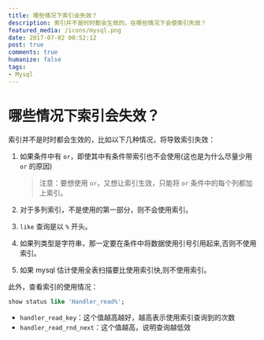 ```yaml
---
title: 哪些情况下索引会失效？
description: 索引并不是时时都会生效的，在哪些情况下会使索引失效？
featured_media: /icons/mysql.png
date: 2017-07-02 00:52:12
post: true
comments: true
humanize: false
tags:
- Mysql
---
```


# 哪些情况下索引会失效？
索引并不是时时都会生效的，比如以下几种情况，将导致索引失效：
1. 如果条件中有 `or`，即使其中有条件带索引也不会使用(这也是为什么尽量少用 `or` 的原因)
    > 注意：要想使用 `or`，又想让索引生效，只能将 `or` 条件中的每个列都加上索引。

2. 对于多列索引，不是使用的第一部分，则不会使用索引。

3. `like` 查询是以 `%` 开头。

4. 如果列类型是字符串，那一定要在条件中将数据使用引号引用起来,否则不使用索引。

5. 如果 mysql 估计使用全表扫描要比使用索引快,则不使用索引。

此外，查看索引的使用情况：
``` sql
show status like 'Handler_read%';
```

- `handler_read_key`：这个值越高越好，越高表示使用索引查询到的次数
- `handler_read_rnd_next`：这个值越高，说明查询越低效